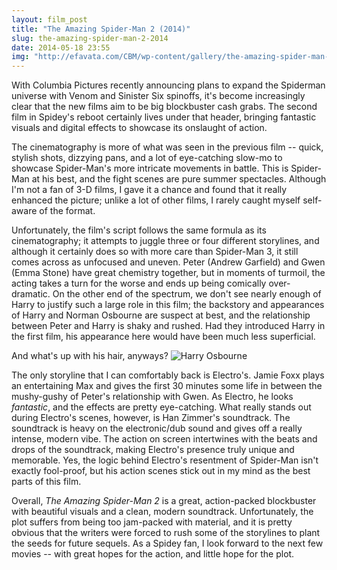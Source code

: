 ```yaml
---
layout: film_post
title: "The Amazing Spider-Man 2 (2014)"
slug: the-amazing-spider-man-2-2014
date: 2014-05-18 23:55 
img: "http://efavata.com/CBM/wp-content/gallery/the-amazing-spider-man-2/amazing-spider-man-2-fire-spider.jpg"
---
```


With Columbia Pictures recently announcing plans to expand the Spiderman universe with Venom and Sinister Six spinoffs, it's become increasingly clear that the new films aim to be big blockbuster cash grabs. The second film in Spidey's reboot certainly lives under that header, bringing fantastic visuals and digital effects to showcase its onslaught of action. 

The cinematography is more of what was seen in the previous film -- quick, stylish shots, dizzying pans, and a lot of eye-catching slow-mo to showcase Spider-Man's more intricate movements in battle. This is Spider-Man at his best, and the fight scenes are pure summer spectacles. Although I'm not a fan of 3-D films, I gave it a chance and found that it really enhanced the picture; unlike a lot of other films, I rarely caught myself self-aware of the format. 

Unfortunately, the film's script follows the same formula as its cinematography; it attempts to juggle three or four different storylines, and although it certainly does so with more care than Spider-Man 3, it still comes across as unfocused and uneven. Peter (Andrew Garfield) and Gwen (Emma Stone) have great chemistry together, but in moments of turmoil, the acting takes a turn for the worse and ends up being comically over-dramatic. On the other end of the spectrum, we don't see nearly enough of Harry to justify such a large role in this film; the backstory and appearances of Harry and Norman Osbourne are suspect at best, and the relationship between Peter and Harry is shaky and rushed. Had they introduced Harry in the first film, his appearance here would have been much less superficial. 

And what's up with his hair, anyways?
![Harry Osbourne](http://www.ramascreen.com/wp-content/uploads/2013/12/The-Amazing-Spider-Man-2-Dane-DeHaan-e1389278539393.jpg)


The only storyline that I can comfortably back is Electro's. Jamie Foxx plays an entertaining Max and gives the first 30 minutes some life in between the mushy-gushy of Peter's relationship with Gwen. As Electro, he looks _fantastic_, and the effects are pretty eye-catching. What really stands out during Electro's scenes, however, is Han Zimmer's soundtrack. The soundtrack is heavy on the electronic/dub sound and gives off a really intense, modern vibe. The action on screen intertwines with the beats and drops of the soundtrack, making Electro's presence truly unique and memorable. Yes, the logic behind Electro's resentment of Spider-Man isn't exactly fool-proof, but his action scenes stick out in my mind as the best parts of this film.

Overall, _The Amazing Spider-Man 2_ is a great, action-packed blockbuster with beautiful visuals and a clean, modern soundtrack. Unfortunately, the plot suffers from being too jam-packed with material, and it is pretty obvious that the writers were forced to rush some of the storylines to plant the seeds for future sequels. As a Spidey fan, I look forward to the next few movies -- with great hopes for the action, and little hope for the plot.